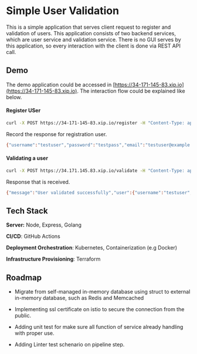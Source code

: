 
# Simple User Validation

This is a simple application that serves client request to register and validation of users. This application consists of two backend services, which are user service and validation service. There is no GUI serves by this application, so every interaction with the client is done via REST API call.


## Demo

The demo application could be accessed in [https://34-171-145-83.xip.io](https://34-171-145-83.xip.io). The interaction flow could be explained like below.

#### Register USer

```bash
curl -X POST https://34-171-145-83.xip.io/register -H "Content-Type: application/json" -d '{"username":"testuser", "password":"testpass", "email":"testuser@example.com"}'

```

Record the response for registration user.

```bash
{"username":"testuser","password":"testpass","email":"testuser@example.com"}
```

#### Validating a user

```bash
curl -X POST https://34.171.145.83.xip.io/validate -H "Content-Type: application/json" -d '{"username":"testuser", "password":"testpass"}'
```

Response that is received.

```bash
{"message":"User validated successfully","user":{"username":"testuser","password":"testpass","email":"testuser@example.com"}}
```

## Tech Stack

**Server:** Node, Express, Golang

**CI/CD**: GitHub Actions

**Deployment Orchestration**: Kubernetes, Containerization (e.g Docker)

**Infrastructure Provisioning**: Terraform


## Roadmap

- Migrate from self-managed in-memory database using struct to external in-memory database, such as Redis and Memcached

- Implementing ssl certificate on istio to secure the connection from the public.

- Adding unit test for make sure all function of service already handling with proper use.

- Adding Linter test schenario on pipeline step.

  
